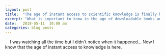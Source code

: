 ```yaml
---
layout: post
title:  "The age of instant access to scientific knowledge is finally here."
excerpt: "What is important to know in the age of downloadable books and what shall we do now, what our 'professions' will be and how to distinguish 'information' from 'knowledge' and 'noise'."
date:   2018-05-11  10:00 am
categories: blog posts
---
```


&nbsp;&nbsp;&nbsp;&nbsp;I was watching all the time but I didn't notice when it happened... Now I know that the age of instant access to knowledge is here. 

